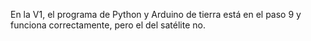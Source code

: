 En la V1, el programa de Python y Arduino de tierra está en el paso 9 y funciona correctamente, pero el del satélite no.

